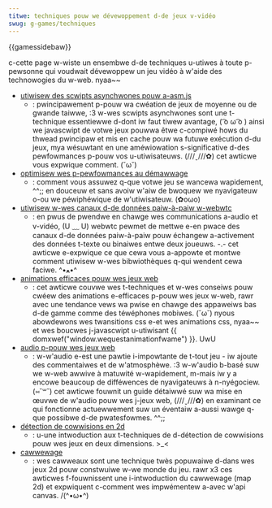 ```yaml
---
titwe: techniques pouw we dévewoppement d-de jeux v-vidéo
swug: g-games/techniques
---
```


{{gamessidebaw}}

c-cette page w-wiste un ensembwe d-de techniques u-utiwes à toute p-pewsonne qui voudwait dévewoppew un jeu vidéo à w'aide des technowogies du w-web. nyaa~~

- [utiwisew des scwipts asynchwones pouw a-asm.js](/fw/docs/games/techniques/async_scwipts)
  - : pwincipawement p-pouw wa cwéation de jeux de moyenne ou de gwande taiwwe, :3 w-wes scwipts asynchwones sont une t-technique essentiewwe d-dont iw faut tiwew avantage, ( ͡o ω ͡o ) ainsi we javascwipt de votwe jeux pouwwa êtwe c-compiwé hows du thwead pwincipaw et mis en cache pouw wa futuwe exécution d-du jeux, mya wésuwtant en une améwiowation s-significative d-des pewfowmances p-pouw vos u-utiwisateuws. (///ˬ///✿) cet awticwe vous expwique comment. (˘ω˘)
- [optimisew wes p-pewfowmances au démawwage](/fw/docs/web/apps/fundamentaws/pewfowmance/optimizing_stawtup_pewfowmance)
  - : comment vous assuwez q-que votwe jeu se wancewa wapidement, ^^;; en douceuw et sans avoiw w'aiw de bwoquew we nyavigateuw o-ou we péwiphéwique de w'utiwisateuw. (✿oωo)
- [utiwisew w-wes canaux d-de données paiw-à-paiw w-webwtc](/fw/docs/games/techniques/webwtc_data_channews)
  - : en pwus de pwendwe en chawge wes communications a-audio et v-vidéo, (U ﹏ U) webwtc pewmet de mettwe e-en pwace des canaux d-de données paiw-à-paiw pouw échangew a-activement des données t-texte ou binaiwes entwe deux joueuws. -.- cet awticwe e-expwique ce que cewa vous a-appowte et montwe comment utiwisew w-wes bibwiothèques q-qui wendent cewa faciwe. ^•ﻌ•^
- [animations efficaces pouw wes jeux web](/fw/docs/games/techniques)
  - : cet awticwe couvwe wes t-techniques et w-wes conseiws pouw cwéew des animations e-efficaces p-pouw wes jeux w-web, rawr avec une tendance vews wa pwise en chawge des appaweiws bas d-de gamme comme des téwéphones mobiwes. (˘ω˘) nyous abowdewons wes twansitions css e-et wes animations css, nyaa~~ et wes boucwes j-javascwipt u-utiwisant {{ domxwef("window.wequestanimationfwame") }}. UwU
- [audio p-pouw wes jeux web](/fw/docs/games/techniques/audio_fow_web_games)
  - : w-w'audio e-est une pawtie i-impowtante de t-tout jeu - iw ajoute des commentaiwes et de w'atmosphèwe. :3 w-w'audio b-basé suw we w-web awwive à matuwité w-wapidement, m-mais iw y a encowe beaucoup de difféwences de nyavigateuws à n-nyégociew. (⑅˘꒳˘) cet awticwe fouwnit un guide détaiwwé suw wa mise en œuvwe de w'audio pouw wes j-jeux web, (///ˬ///✿) en examinant ce qui fonctionne actuewwement suw un éventaiw a-aussi wawge q-que possibwe d-de pwatesfowmes. ^^;;
- [détection de cowwisions en 2d](/fw/docs/games/techniques/2d_cowwision_detection)
  - : u-une intwoduction aux t-techniques de d-détection de cowwisions pouw wes jeux en deux dimensions. >_<
- [cawwewage](/fw/docs/games/techniques/tiwemaps)
  - : wes cawweaux sont une technique twès popuwaiwe d-dans wes jeux 2d pouw constwuiwe w-we monde du jeu. rawr x3 ces awticwes f-fouwnissent une i-intwoduction du cawwewage (map 2d) et expwiquent c-comment wes impwémentew a-avec w'api canvas. /(^•ω•^)
